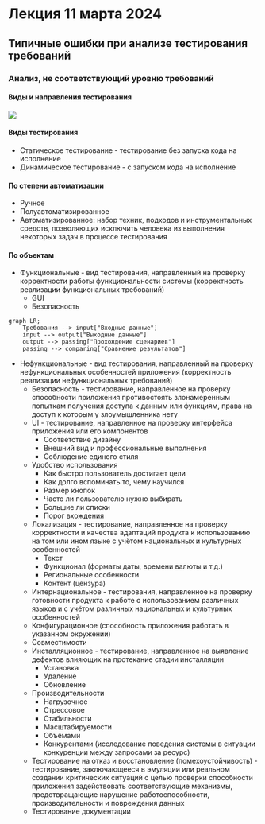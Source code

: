 # Лекция 11 марта 2024

## Типичные ошибки при анализе тестирования требований

### Анализ, не соответствующий уровню требований

#### Виды и направления тестирования

![](img1.png)

#### Виды тестирования

- Статическое тестирование - тестирование без запуска кода на исполнение
- Динамическое тестирование - с запуском кода на исполнение

#### По степени автоматизации

- Ручное
- Полуавтоматизированное
- Автоматизированное: набор техник, подходов и инструментальных средств, позволяющих исключить человека из выполнения некоторых задач в процессе тестирования

#### По объектам

- Функциональные - вид тестирования, направленный на проверку корректности работы функциональности системы (корректность реализации функциональных требований)
    - GUI
    - Безопасность

```mermaid
graph LR;
    Требования --> input["Входные данные"]
    input --> output["Выходные данные"]
    output --> passing["Прохождение сценариев"]
    passing --> comparing["Сравнение результатов"]
```

- Нефункциональные - вид тестирования, направленный на проверку нефункциональных особенностей приложения (корректность реализации нефункциональных требований)
    - Безопасность - тестирование, направленное на проверку способности приложения противостоять злонамеренным попыткам получения доступа к данным или функциям, права на доступ к которым у злоумышленника нету
    - UI - тестирование, направленное на проверку интерфейса приложения или его компонентов
        - Соответствие дизайну
        - Внешний вид и профессиональные выполнения
        - Соблюдение единого стиля
    - Удобство использования
        - Как быстро пользователь достигает цели
        - Как долго вспоминать то, чему научился
        - Размер кнопок
        - Часто ли пользователю нужно выбирать
        - Большие ли списки
        - Порог вхождения
    - Локализация - тестирование, направленное на проверку корректности и качества адаптаций продукта к использованию на том или ином языке с учётом национальных и культурных особенностей
        - Текст
        - Функционал (форматы даты, времени валюты и т.д.)
        - Региональные особенности
        - Контент (цензура)
    - Интернациональное - тестирования, направленное на проверку готовности продукта к работе с использованием различных языков и с учётом различных национальных и культурных особенностей
    - Конфигурационное (способность приложения работать в указанном окружении)
    - Совместимости
    - Инсталляционное - тестирование, направленное на выявление дефектов влияющих на протекание стадии инсталляции
        - Установка
        - Удаление
        - Обновление
    - Производительности
        - Нагрузочное
        - Стрессовое
        - Стабильности
        - Масштабируемости
        - Объёмами
        - Конкурентами (исследование поведения системы в ситуации конкуренции между запросами за ресурс)
    - Тестирование на отказ и восстановление (помехоустойчивость) - тестирование, заключающееся в эмуляции или реальном создании критических ситуаций с целью проверки способности приложения задействовать соответствующие механизмы, предотвращающие нарушение работоспособности, производительности и повреждения данных
    - Тестирование документации
